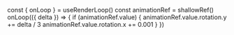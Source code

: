 const { onLoop } = useRenderLoop()
const animationRef = shallowRef()
onLoop(({ delta }) => {
if (animationRef.value) {
animationRef.value.rotation.y += delta / 3
animationRef.value.rotation.x += 0.001
}
})
